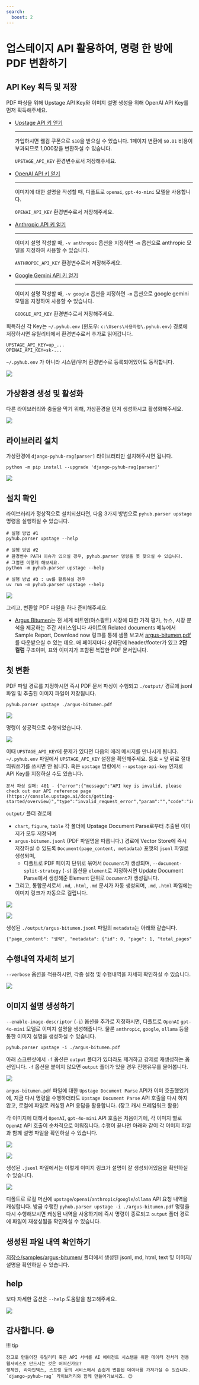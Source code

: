 ```yaml
---
search:
  boost: 2
---
```


# 업스테이지 API 활용하여, 명령 한 방에 PDF 변환하기

## API Key 획득 및 저장

PDF 파싱을 위해 Upstage API Key와 이미지 설명 생성을 위해 OpenAI API Key를 먼저 획득해주세요.

<div class="grid cards" markdown>

- <a href="https://console.upstage.ai/api-keys">Upstage API 키 얻기</a>

    ---

    가입하시면 웰컴 쿠폰으로 `$10`을 받으실 수 있습니다. 1페이지 변환에 `$0.01` 비용이 부과되므로 1,000장을 변환하실 수 있습니다.

    `UPSTAGE_API_KEY` 환경변수로서 저장해주세요.

- <a href="https://platform.openai.com/api-keys">OpenAI API 키 얻기</a>

    ---

    이미지에 대한 설명을 작성할 때, 디폴트로 `openai`, `gpt-4o-mini` 모델을 사용합니다.

    `OPENAI_API_KEY` 환경변수로서 저장해주세요.

- <a href="https://console.anthropic.com/settings/keys">Anthropic API 키 얻기</a>

    ---

    이미지 설명 작성할 때, `-v anthropic` 옵션을 지정하면 `-m` 옵션으로 anthropic 모델을 지정하여 사용할 수 있습니다.

    `ANTHROPIC_API_KEY` 환경변수로서 저장해주세요.

- <a href="https://ai.google.dev/gemini-api/docs/api-key">Google Gemini API 키 얻기</a>

    ---

    이미지 설명 작성할 때, `-v google` 옵션을 지정하면 `-m` 옵션으로 google gemini 모델을 지정하여 사용할 수 있습니다.

    `GOOGLE_API_KEY` 환경변수로서 저장해주세요.

</div>

획득하신 각 Key는 `~/.pyhub.env` (윈도우: `c:\Users\사용자명\.pyhub.env`) 경로에 저장하시면 유틸리티에서 환경변수로서 추가로 읽어갑니다.

``` title="~/.pyhub.env"
UPSTAGE_API_KEY=up_...
OPENAI_API_KEY=sk-...
```

`~/.pyhub.env` 가 아니라 시스템/유저 환경변수로 등록되어있어도 동작합니다.

![](../assets/01_pyhub_env.png)

## 가상환경 생성 및 활성화 

다른 라이브러리와 충돌을 막기 위해, 가상환경을 먼저 생성하시고 활성화해주세요.

![](../assets/02_venv.png)

## 라이브러리 설치

가상환경에 `django-pyhub-rag[parser]` 라이브러리만 설치해주시면 됩니다.

```
python -m pip install --upgrade 'django-pyhub-rag[parser]'
```

![](../assets/03_package_install.png)

## 설치 확인

라이브러리가 정상적으로 설치되셨다면, 다음 3가지 방법으로 `pyhub.parser upstage` 명령을 실행하실 수 있습니다.

```
# 실행 방법 #1
pyhub.parser upstage --help

# 실행 방법 #2
# 환경변수 PATH 이슈가 있으실 경우, pyhub.parser 명령을 못 찾으실 수 있습니다.
# 그럴땐 이렇게 해보세요.
python -m pyhub.parser upstage --help

# 실행 방법 #3 : uv를 활용하실 경우
uv run -m pyhub.parser upstage --help
```

![](../assets/04_package_install_complete.png)

그리고, 변환할 PDF 파일을 하나 준비해주세요.

+ [Argus Bitumen](https://www.argusmedia.com/en/solutions/products/argus-bitumen)는
  전 세계 비트멘(아스팔트) 시장에 대한 가격 평가, 뉴스, 시장 분석을 제공하는 주간 서비스입니다
  사이트의 Related documents 메뉴에서 Sample Report, Download now 링크를 통해 샘플 보고서 [argus-bitumen.pdf](https://www.argusmedia.com/-/media/project/argusmedia/mainsite/english/documents-and-files/sample-reports/argus-bitumen.pdf?rev=7512cf07937e4e4cbb8889c87780edf7)를 다운받으실 수 있는 데요.
  매 페이지마다 상하단에 header/footer가 있고 **2단 컬럼** 구조이며, 표와 이미지가 포함된 복잡한 PDF 문서입니다.


## 첫 변환

PDF 파일 경로를 지정하시면 즉시 PDF 문서 파싱이 수행되고 `./output/` 경로에 jsonl 파일 및 추출된 이미지 파일이 저장됩니다.

```
pyhub.parser upstage ./argus-bitumen.pdf
```

![](../assets/05_gen_1.png)

명령이 성공적으로 수행되었습니다.

![](../assets/06_gen_2.png)

이때 `UPSTAGE_API_KEY`에 문제가 있다면 다음의 에러 메시지를 만나시게 됩니다.
`~/.pyhub.env` 파일에서 `UPSTAGE_API_KEY` 설정을 확인해주세요. 등호 `=` 앞 뒤로 절대 띄워쓰기를 쓰시면 안 됩니다.
혹은 `upstage` 명령에서 `--upstage-api-key` 인자로 API Key를 지정하실 수도 있습니다.

```
문서 파싱 실패: 401 - {"error":{"message":"API key is invalid, please check out our API reference page
(https://console.upstage.ai/docs/getting-started/overview)","type":"invalid_request_error","param":"","code":"invalid_api_key"}}
```

`output/` 폴더 경로에

+ `chart`, `figure`, `table` 각 폴더에 Upstage Document Parse로부터 추출된 이미지가 모두 저장되며
+ `argus-bitumen.jsonl` (PDF 파일명을 따릅니다.) 경로에 Vector Store에 즉시 저장하실 수 있도록 `Document(page_content, metadata)` 포맷의 `jsonl` 파일로 생성되며,
    - 디폴트로 PDF 페이지 단위로 묶어서 `Document`가 생성되며, `--document-split-strategy` (`-s`) 옵션을 `element`로 지정하시면
      Update Document Parse에서 생성해준 Element 단위로 `Document`가 생성됩니다.
+ 그리고, 통합문서로서 `.md`, `.html`, `.md` 문서가 자동 생성되며, `.md`, `.html` 파일에는 이미지 링크가 자동으로 걸립니다.

![](../assets/07_file_list_1.png)

![](../assets/08_file_list_2.png)

생성된 `./output/argus-bitumen.jsonl` 파일의 `metadata`는 아래와 같습니다.

```markdown
{"page_content": "생략", "metadata": {"id": 0, "page": 1, "total_pages": 1, "category": "heading1", "coordinates": [], "api": "2.0", "model": "document-parse-250116"}}
```


## 수행내역 자세히 보기

`--verbose` 옵션을 적용하시면, 각종 설정 및 수행내역을 자세히 확인하실 수 있습니다.

![](../assets/09_verbose.png)


## 이미지 설명 생성하기

`--enable-image-descriptor` (`-i`) 옵션을 추가로 지정하시면, 디폴트로 `OpenAI` `gpt-4o-mini` 모델로 이미지 설명을 생성해줍니다.
물론 `anthropic`, `google`, `ollama` 등을 통한 이미지 설명을 생성하실 수 있습니다.

```
pyhub.parser upstage -i ./argus-bitumen.pdf
```

아래 스크린샷에서 `-f` 옵션은 `output` 폴더가 있더라도 제거하고 강제로 재생성하는 옵션입니다. `-f` 옵션을 붙이지 않으면 `output` 폴더가 있을 경우
진행유무를 물어봅니다.

![](../assets/10_image_descriptions.png)

`argus-bitumen.pdf` 파일에 대한 `Upstage Document Parse` API가 이미 호출했었기에,
지금 다시 명령을 수행하더라도 `Upstage Document Parse` API 호출을 다시 하지 않고, 로컬에 파일로 캐싱된 API 응답을 활용합니다.
(장고 캐시 프레임워크 활용)

각 이미지에 대해서 `OpenAI`, `gpt-4o-mini` API 호출은 처음이기에, 각 이미지 별로 `OpenAI` API 호출이 순차적으로 이뤄집니다.
수행이 끝나면 아래와 같이 각 이미지 파일과 함께 설명 파일을 확인하실 수 있습니다.

![](../assets/11_file_list_1.png)

![](../assets/12_file_list_2.png)

생성된 `.jsonl` 파일에서는 이렇게 이미지 링크가 설명이 잘 생성되어있음을 확인하실 수 있습니다.

![](../assets/13_jsonl_image_descriptions.png)

디폴트로 로컬 머신에 `upstage`/`openai`/`anthropic`/`google`/`ollama` API 요청 내역을 캐싱합니다.
방금 수행한 `pyhub.parser upstage -i ./argus-bitumen.pdf` 명령을 다시 수행해보시면
캐싱된 내역을 사용하기에 즉시 명령이 종료되고 `output` 폴더 경로에 파일이 재생성됨을 확인하실 수 있습니다.


## 생성된 파일 내역 확인하기

[저장소/samples/argus-bitumen/](https://github.com/pyhub-kr/django-pyhub-rag/tree/main/samples/argus-bitumen) 폴더에서 생성된 jsonl, md, html, text 및 이미지/설명을 확인하실 수 있습니다.


## help

보다 자세한 옵션은 `--help` 도움말을 참고해주세요.

![](../assets/14_help.png)


## 감사합니다. :smile:

!!! tip

    장고로 만들어진 유틸리티 혹은 API 서버를 AI 에이전트 시스템을 위한 데이터 전처리 전용 웹서비스로 만드시는 것은 어떠신가요?
    랭체인, 라마인덱스, 스프링 등의 서비스에서 손쉽게 변환된 데이터를 가져가실 수 있습니다.
    `django-pyhub-rag` 라이브러리와 함께 만들어가보시죠. 😉

